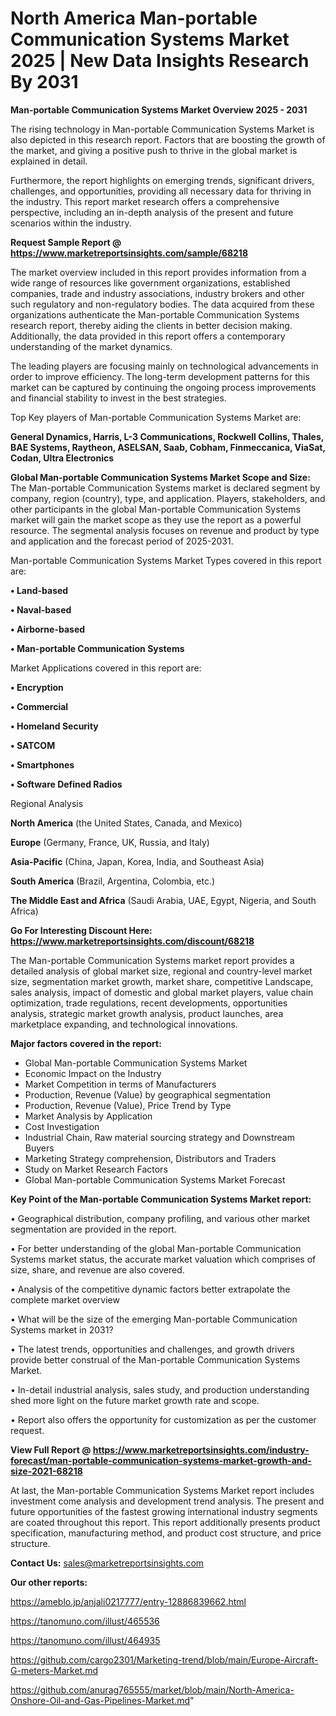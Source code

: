 # North America Man-portable Communication Systems Market 2025 | New Data Insights Research By 2031

<Strong> Man-portable Communication Systems Market Overview 2025 - 2031</strong>

The rising technology in Man-portable Communication Systems Market is also depicted in this research report. Factors that are boosting the growth of the market, and giving a positive push to thrive in the global market is explained in detail.

Furthermore, the report highlights on emerging trends, significant drivers, challenges, and opportunities, providing all necessary data for thriving in the industry. This report market research offers a comprehensive perspective, including an in-depth analysis of the present and future scenarios within the industry.

<strong>Request Sample Report @ <a href=https://www.marketreportsinsights.com/sample/68218>https://www.marketreportsinsights.com/sample/68218</a></strong>

The market overview included in this report provides information from a wide range of resources like government organizations, established companies, trade and industry associations, industry brokers and other such regulatory and non-regulatory bodies. The data acquired from these organizations authenticate the Man-portable Communication Systems research report, thereby aiding the clients in better decision making. Additionally, the data provided in this report offers a contemporary understanding of the market dynamics.

The leading players are focusing mainly on technological advancements in order to improve efficiency. The long-term development patterns for this market can be captured by continuing the ongoing process improvements and financial stability to invest in the best strategies.

Top Key players of Man-portable Communication Systems Market are:

<strong>General Dynamics, Harris, L-3 Communications, Rockwell Collins, Thales, BAE Systems, Raytheon, ASELSAN, Saab, Cobham, Finmeccanica, ViaSat, Codan, Ultra Electronics</strong>

<strong><b>Global Man-portable Communication Systems Market Scope and Size:</b></strong>
The Man-portable Communication Systems market is declared segment by company, region (country), type, and application. Players, stakeholders, and other participants in the global Man-portable Communication Systems market will gain the market scope as they use the report as a powerful resource. The segmental analysis focuses on revenue and product by type and application and the forecast period of 2025-2031.

Man-portable Communication Systems Market Types covered in this report are:

<strong>• Land-based

• Naval-based

• Airborne-based

• Man-portable Communication Systems</strong>

Market Applications covered in this report are:

<strong>• Encryption

• Commercial

• Homeland Security

• SATCOM

• Smartphones

• Software Defined Radios</strong> 

Regional Analysis

<strong>North America</strong> (the United States, Canada, and Mexico)

<strong>Europe</strong> (Germany, France, UK, Russia, and Italy)

<strong>Asia-Pacific</strong> (China, Japan, Korea, India, and Southeast Asia)

<strong>South America</strong> (Brazil, Argentina, Colombia, etc.)

<strong>The Middle East and Africa</strong> (Saudi Arabia, UAE, Egypt, Nigeria, and South Africa)

<strong>Go For Interesting Discount Here: <a href=https://www.marketreportsinsights.com/discount/68218>https://www.marketreportsinsights.com/discount/68218</a></strong>

The Man-portable Communication Systems market report provides a detailed analysis of global market size, regional and country-level market size, segmentation market growth, market share, competitive Landscape, sales analysis, impact of domestic and global market players, value chain optimization, trade regulations, recent developments, opportunities analysis, strategic market growth analysis, product launches, area marketplace expanding, and technological innovations.

<strong><b>Major factors covered in the report:</b></strong>
<ul>
  <li>Global Man-portable Communication Systems Market </li>
  <li>Economic Impact on the Industry</li>
  <li>Market Competition in terms of Manufacturers</li>
  <li>Production, Revenue (Value) by geographical segmentation</li>
  <li>Production, Revenue (Value), Price Trend by Type</li>
  <li>Market Analysis by Application</li>
  <li>Cost Investigation</li>
  <li>Industrial Chain, Raw material sourcing strategy and Downstream Buyers</li>
  <li>Marketing Strategy comprehension, Distributors and Traders</li>
  <li>Study on Market Research Factors</li>
  <li>Global Man-portable Communication Systems Market Forecast</li>
</ul>

<strong><b>Key Point of the Man-portable Communication Systems Market report:</b></strong>

• Geographical distribution, company profiling, and various other market segmentation are provided in the report.

• For better understanding of the global Man-portable Communication Systems market status, the accurate market valuation which comprises of size, share, and revenue are also covered.

• Analysis of the competitive dynamic factors better extrapolate the complete market overview

• What will be the size of the emerging Man-portable Communication Systems market in 2031?

• The latest trends, opportunities and challenges, and growth drivers provide better construal of the Man-portable Communication Systems Market.

• In-detail industrial analysis, sales study, and production understanding shed more light on the future market growth rate and scope.

• Report also offers the opportunity for customization as per the customer request.

<strong><b>View Full Report @ <a href=https://www.marketreportsinsights.com/industry-forecast/man-portable-communication-systems-market-growth-and-size-2021-68218>https://www.marketreportsinsights.com/industry-forecast/man-portable-communication-systems-market-growth-and-size-2021-68218</a></b></strong>


At last, the Man-portable Communication Systems Market report includes investment come analysis and development trend analysis. The present and future opportunities of the fastest growing international industry segments are coated throughout this report. This report additionally presents product specification, manufacturing method, and product cost structure, and price structure.

<strong>Contact Us:</strong>
sales@marketreportsinsights.com

<strong>Our other reports:</strong>

<a href=https://ameblo.jp/anjali0217777/entry-12886839662.html>https://ameblo.jp/anjali0217777/entry-12886839662.html</a>

<a href=https://tanomuno.com/illust/465536>https://tanomuno.com/illust/465536</a>

<a href=https://tanomuno.com/illust/464935>https://tanomuno.com/illust/464935</a>

<a href=https://github.com/cargo2301/Marketing-trend/blob/main/Europe-Aircraft-G-meters-Market.md>https://github.com/cargo2301/Marketing-trend/blob/main/Europe-Aircraft-G-meters-Market.md</a>

<a href=https://github.com/anurag765555/market/blob/main/North-America-Onshore-Oil-and-Gas-Pipelines-Market.md>https://github.com/anurag765555/market/blob/main/North-America-Onshore-Oil-and-Gas-Pipelines-Market.md</a>"
